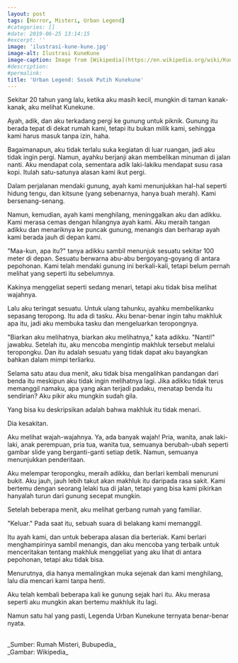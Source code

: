 ```yaml
---
layout: post
tags: [Horror, Misteri, Urban Legend]
#categories: []
#date: 2019-06-25 13:14:15
#excerpt: ''
image: 'ilustrasi-kune-kune.jpg'
image-alt: Ilustrasi KuneKune
image-caption: Image from [Wikipedia](https://en.wikipedia.org/wiki/Kunekune_%28urban_legend%29)
#description:
#permalink:
title: 'Urban Legend: Sosok Putih Kunekune'
---
```





Sekitar 20 tahun yang lalu, ketika aku masih kecil, mungkin di taman kanak-kanak, aku melihat Kunekune.

Ayah, adik, dan aku terkadang pergi ke gunung untuk piknik. Gunung itu berada tepat di dekat rumah kami, tetapi itu bukan milik kami, sehingga kami harus masuk tanpa izin, haha.

Bagaimanapun, aku tidak terlalu suka kegiatan di luar ruangan, jadi aku tidak ingin pergi. Namun, ayahku berjanji akan membelikan minuman di jalan nanti. Aku mendapat cola, sementara adik laki-lakiku mendapat susu rasa kopi. Itulah satu-satunya alasan kami ikut pergi.

Dalam perjalanan mendaki gunung, ayah kami menunjukkan hal-hal seperti hidung tengu, dan kitsune (yang sebenarnya, hanya buah merah). Kami bersenang-senang.

Namun, kemudian, ayah kami menghilang, meninggalkan aku dan adikku. Kami merasa cemas dengan hilangnya ayah kami. Aku meraih tangan adikku dan menariknya ke puncak gunung, menangis dan berharap ayah kami berada jauh di depan kami.

"Maa-kun, apa itu?" tanya adikku sambil menunjuk sesuatu sekitar 100 meter di depan. Sesuatu berwarna abu-abu bergoyang-goyang di antara pepohonan. Kami telah mendaki gunung ini berkali-kali, tetapi belum pernah melihat yang seperti itu sebelumnya.

Kakinya menggeliat seperti sedang menari, tetapi aku tidak bisa melihat wajahnya.

Lalu aku teringat sesuatu. Untuk ulang tahunku, ayahku membelikanku sepasang teropong. Itu ada di tasku. Aku benar-benar ingin tahu makhluk apa itu, jadi aku membuka tasku dan mengeluarkan teropongnya.

"Biarkan aku melihatnya, biarkan aku melihatnya," kata adikku. "Nanti!" jawabku. Setelah itu, aku mencoba mengintip makhluk tersebut melalui teropongku. Dan itu adalah sesuatu yang tidak dapat aku bayangkan bahkan dalam mimpi terliarku.

Selama satu atau dua menit, aku tidak bisa mengalihkan pandangan dari benda itu meskipun aku tidak ingin melihatnya lagi. Jika adikku tidak terus memanggil namaku, apa yang akan terjadi padaku, menatap benda itu sendirian? Aku pikir aku mungkin sudah gila.

Yang bisa ku deskripsikan adalah bahwa makhluk itu tidak menari.

Dia kesakitan.

Aku melihat wajah-wajahnya. Ya, ada banyak wajah! Pria, wanita, anak laki-laki, anak perempuan, pria tua, wanita tua, semuanya berubah-ubah seperti gambar slide yang berganti-ganti setiap detik. Namun, semuanya menunjukkan penderitaan.

Aku melempar teropongku, meraih adikku, dan berlari kembali menuruni bukit. Aku jauh, jauh lebih takut akan makhluk itu daripada rasa sakit. Kami bertemu dengan seorang lelaki tua di jalan, tetapi yang bisa kami pikirkan hanyalah turun dari gunung secepat mungkin.

Setelah beberapa menit, aku melihat gerbang rumah yang familiar.

"Keluar." Pada saat itu, sebuah suara di belakang kami memanggil.

Itu ayah kami, dan untuk beberapa alasan dia berteriak. Kami berlari menghampirinya sambil menangis, dan aku mencoba yang terbaik untuk menceritakan tentang makhluk menggeliat yang aku lihat di antara pepohonan, tetapi aku tidak bisa.

Menurutnya, dia hanya memalingkan muka sejenak dan kami menghilang, lalu dia mencari kami tanpa henti.

Aku telah kembali beberapa kali ke gunung sejak hari itu. Aku merasa seperti aku mungkin akan bertemu makhluk itu lagi.

Namun satu hal yang pasti, Legenda Urban Kunekune ternyata benar-benar nyata.


<br>
_Sumber: Rumah Misteri, Bubupedia_<br>
_Gambar: Wikipedia_